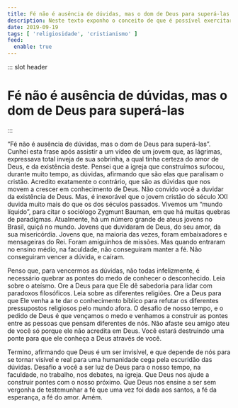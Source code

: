 ```yaml
---
title: Fé não é ausência de dúvidas, mas o dom de Deus para superá-las
description: Neste texto exponho o conceito de que é possível exercitar a nossa fé através da nossa racionalidade
date: 2019-09-19
tags: [ 'religiosidade', 'cristianismo' ]
feed:
  enable: true
---
```


::: slot header
# Fé não é ausência de dúvidas, mas o dom de Deus para superá-las
:::

“Fé não é ausência de dúvidas, mas o dom de Deus para superá-las”. Cunhei esta frase após assistir a um vídeo de um jovem que, as lágrimas, expressava total inveja de sua sobrinha, a qual tinha certeza do amor de Deus, e da existência deste. Pensei que a igreja que construímos sufocou, durante muito tempo, as dúvidas, afirmando que são elas que paralisam o cristão. Acredito exatamente o contrário, que são as dúvidas que nos movem a crescer em conhecimento de Deus. Não convido você a duvidar da existência de Deus. Mas, é inexorável que o jovem cristão do século XXI duvida muito mais do que os dos séculos passados. Vivemos um “mundo líquido”, para citar o sociólogo Zygmunt Bauman, em que há muitas quebras de paradigmas. Atualmente, há um número grande de ateus jovens no Brasil, quiçá no mundo. Jovens que duvidaram de Deus, do seu amor, da sua misericórdia. Jovens que, na maioria das vezes, foram embaixadores e mensageiras do Rei. Foram amiguinhos de missões. Mas quando entraram no ensino médio, na faculdade, não conseguiram manter a fé. Não conseguiram vencer a dúvida, e caíram.

Penso que, para vencermos as dúvidas, não todas infelizmente, é necessário quebrar as pontes do medo de conhecer o desconhecido. Leia sobre o ateísmo. Ore a Deus para que Ele dê sabedoria para lidar com paradoxos filosóficos. Leia sobre as diferentes religiões. Ore a Deus para que Ele venha a te dar o conhecimento bíblico para refutar os diferentes pressupostos religiosos pelo mundo afora. O desafio de nosso tempo, e o pedido de Deus é que vençamos o medo e venhamos a construir as pontes entre as pessoas que pensam diferentes de nós. Não afaste seu amigo ateu de você só porque ele não acredita em Deus. Você estará destruindo uma ponte para que ele conheça a Deus através de você.

Termino, afirmando que Deus é um ser invisível, e que depende de nós para se tornar visível e real para uma humanidade cega pela escuridão das dúvidas. Desafio a você a ser luz de Deus para o nosso tempo, na faculdade, no trabalho, nos debates, na igreja. Que Deus nos ajude a construir pontes com o nosso próximo. Que Deus nos ensine a ser sem vergonha de testemunhar a fé que uma vez foi dada aos santos, a fé da esperança, a fé do amor. Amém.
